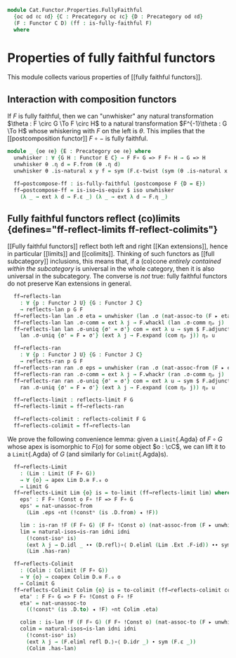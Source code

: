 <!--
```agda
open import Cat.Diagram.Colimit.Coequaliser
open import Cat.Diagram.Colimit.Coproduct
open import Cat.Instances.Shape.Terminal
open import Cat.Diagram.Colimit.Initial
open import Cat.Diagram.Limit.Equaliser
open import Cat.Diagram.Limit.Terminal
open import Cat.Diagram.Limit.Product
open import Cat.Diagram.Colimit.Base
open import Cat.Diagram.Coequaliser
open import Cat.Diagram.Limit.Base
open import Cat.Functor.Kan.Unique
open import Cat.Functor.Naturality
open import Cat.Functor.Properties
open import Cat.Diagram.Coproduct
open import Cat.Diagram.Equaliser
open import Cat.Functor.Coherence
open import Cat.Diagram.Terminal
open import Cat.Functor.Kan.Base
open import Cat.Diagram.Initial
open import Cat.Diagram.Product
open import Cat.Functor.Base
open import Cat.Prelude

import Cat.Functor.Reasoning.FullyFaithful as FF
import Cat.Reasoning

open Functor
open _=>_
```
-->

```agda
module Cat.Functor.Properties.FullyFaithful
  {oc od ℓc ℓd} {C : Precategory oc ℓc} {D : Precategory od ℓd}
  (F : Functor C D) (ff : is-fully-faithful F)
  where
```

<!--
```agda
private
  module C = Cat.Reasoning C
  module D = Cat.Reasoning D
  module F = FF F ff
```
-->

# Properties of fully faithful functors

This module collects various properties of [[fully faithful functors]].

## Interaction with composition functors

If $F$ is fully faithful, then we can "unwhisker" any natural transformation
$\theta : F \circ G \To F \circ H$ to a natural transformation $F^{-1}\theta : G \To H$
whose whiskering with $F$ on the left is $\theta$. This implies that the
[[postcomposition functor]] $F \circ -$ is fully faithful.

```agda
module _ {oe ℓe} {E : Precategory oe ℓe} where
  unwhisker : ∀ {G H : Functor E C} → F F∘ G => F F∘ H → G => H
  unwhisker θ .η d = F.from (θ .η d)
  unwhisker θ .is-natural x y f = sym (F.ε-twist (sym (θ .is-natural x y f)))

  ff→postcompose-ff : is-fully-faithful (postcompose F {D = E})
  ff→postcompose-ff = is-iso→is-equiv $ iso unwhisker
    (λ _ → ext λ d → F.ε _) (λ _ → ext λ d → F.η _)
```

## Fully faithful functors reflect (co)limits {defines="ff-reflect-limits ff-reflect-colimits"}

[[Fully faithful functors]] reflect both left and right [[Kan extensions]],
hence in particular [[limits]] and [[colimits]].
Thinking of such functors as [[full subcategory]] inclusions, this means
that, if a (co)cone *entirely contained within the subcategory*
is universal in the whole category, then it is also universal in the
subcategory. The converse is *not* true: fully faithful functors do not
preserve Kan extensions in general.

<!--
```agda
module _ {oj ou hj hu} {J : Precategory oj hj} {U : Precategory ou hu} where
  open is-lan
  open is-ran
```
-->

```agda
  ff→reflects-lan
    : ∀ {p : Functor J U} {G : Functor J C}
    → reflects-lan p G F
  ff→reflects-lan lan .σ eta = unwhisker (lan .σ (nat-assoc-to (F ▸ eta)))
  ff→reflects-lan lan .σ-comm = ext λ j → F.whackl (lan .σ-comm ηₚ j)
  ff→reflects-lan lan .σ-uniq {σ' = σ'} com = ext λ u → sym $ F.adjunctl $ sym $
    lan .σ-uniq {σ' = F ▸ σ'} (ext λ j → F.expand (com ηₚ j)) ηₚ u

  ff→reflects-ran
    : ∀ {p : Functor J U} {G : Functor J C}
    → reflects-ran p G F
  ff→reflects-ran ran .σ eps = unwhisker (ran .σ (nat-assoc-from (F ▸ eps)))
  ff→reflects-ran ran .σ-comm = ext λ j → F.whackr (ran .σ-comm ηₚ j)
  ff→reflects-ran ran .σ-uniq {σ' = σ'} com = ext λ u → sym $ F.adjunctl $ sym $
    ran .σ-uniq {σ' = F ▸ σ'} (ext λ j → F.expand (com ηₚ j)) ηₚ u
```

<!--
```agda
_ = Limit
_ = Colimit
module _ {oj hj} {J : Precategory oj hj} (G : Functor J C) where
  open Limit
  open Colimit
```
-->

```agda
  ff→reflects-limit : reflects-limit F G
  ff→reflects-limit = ff→reflects-ran

  ff→reflects-colimit : reflects-colimit F G
  ff→reflects-colimit = ff→reflects-lan
```

We prove the following convenience lemma: given a `Limit`{.Agda} of
$F \circ G$ whose apex is isomorphic to $F(o)$ for some object $o : \cC$,
we can lift it to a `Limit`{.Agda} of $G$ (and similarly for
`Colimit`{.Agda}s).

```agda
  ff→reflects-Limit
    : (Lim : Limit (F F∘ G))
    → ∀ {o} → apex Lim D.≅ F.₀ o
    → Limit G
  ff→reflects-Limit Lim {o} is = to-limit (ff→reflects-limit lim) where
    eps' : F F∘ !Const o F∘ !F => F F∘ G
    eps' = nat-unassoc-from
      (Lim .eps ∘nt (!constⁿ (is .D.from) ◂ !F))

    lim : is-ran !F (F F∘ G) (F F∘ !Const o) (nat-assoc-from (F ▸ unwhisker eps'))
    lim = natural-isos→is-ran idni idni
      (!const-isoⁿ is)
      (ext λ j → D.idl _ ∙∙ (D.refl⟩∘⟨ D.eliml (Lim .Ext .F-id)) ∙∙ sym (F.ε _))
      (Lim .has-ran)

  ff→reflects-Colimit
    : (Colim : Colimit (F F∘ G))
    → ∀ {o} → coapex Colim D.≅ F.₀ o
    → Colimit G
  ff→reflects-Colimit Colim {o} is = to-colimit (ff→reflects-colimit colim) where
    eta' : F F∘ G => F F∘ !Const o F∘ !F
    eta' = nat-unassoc-to
      ((!constⁿ (is .D.to) ◂ !F) ∘nt Colim .eta)

    colim : is-lan !F (F F∘ G) (F F∘ !Const o) (nat-assoc-to (F ▸ unwhisker eta'))
    colim = natural-isos→is-lan idni idni
      (!const-isoⁿ is)
      (ext λ j → (F.eliml refl D.⟩∘⟨ D.idr _) ∙ sym (F.ε _))
      (Colim .has-lan)
```

<!--
```agda
ff→reflects-Terminal
  : (term : Terminal D)
  → ∀ {o} → term .Terminal.top D.≅ F.₀ o
  → Terminal C
ff→reflects-Terminal term is =
  Limit→Terminal C (ff→reflects-Limit _ (Terminal→Limit D term) is)

ff→reflects-Initial
  : (init : Initial D)
  → ∀ {o} → init .Initial.bot D.≅ F.₀ o
  → Initial C
ff→reflects-Initial init is =
  Colimit→Initial C (ff→reflects-Colimit _ (Initial→Colimit D init) is)

ff→reflects-Product
  : ∀ {a b} → (prod : Product D (F.₀ a) (F.₀ b))
  → ∀ {o} → prod .Product.apex D.≅ F.₀ o
  → Product C a b
ff→reflects-Product prod is =
  Limit→Product C (ff→reflects-Limit _ (Product→Limit D prod) is)

ff→reflects-Coproduct
  : ∀ {a b} → (coprod : Coproduct D (F.₀ a) (F.₀ b))
  → ∀ {o} → coprod .Coproduct.coapex D.≅ F.₀ o
  → Coproduct C a b
ff→reflects-Coproduct coprod is =
  Colimit→Coproduct C (ff→reflects-Colimit _ (Coproduct→Colimit D coprod) is)

ff→reflects-Equaliser
  : ∀ {a b} {f g : C.Hom a b} (eq : Equaliser D (F.₁ f) (F.₁ g))
  → ∀ {o} → eq .Equaliser.apex D.≅ F.₀ o
  → Equaliser C f g
ff→reflects-Equaliser eq is =
  Limit→Equaliser C (ff→reflects-Limit _ (Equaliser→Limit D eq) is)

ff→reflects-Coequaliser
  : ∀ {a b} {f g : C.Hom a b} (coeq : Coequaliser D (F.₁ f) (F.₁ g))
  → ∀ {o} → coeq .Coequaliser.coapex D.≅ F.₀ o
  → Coequaliser C f g
ff→reflects-Coequaliser coeq is =
  Colimit→Coequaliser C (ff→reflects-Colimit _ (Coequaliser→Colimit D coeq) is)
```
-->
